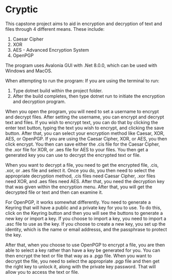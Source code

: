 # Cryptic

This capstone project aims to aid in encryption and decryption of text and files through 4 different means. 
These include:
1. Caesar Cipher
2. XOR
3. AES - Advanced Encryption System
4. OpenPGP

The program uses Avalonia GUI with .Net 8.0.0, which can be used with Windows and MacOS. 

When attempting to run the program:
If you are using the terminal to run:
1. Type dotnet build within the project folder.
2. After the build completes, then type dotnet run to initiate the encryption and decryption program.

When you open the program, you will need to set a username to encrypt and decrypt files. After setting the username, you can encrypt and decrypt text and files. If you wish to encrypt text, you can do that by clicking the enter text button, typing the text you wish to encrypt, and clicking the save button. After that, you can select your encryption method like Caesar, XOR, AES, or OpenPGP. If you are using the Caesar Cipher, XOR, or AES, you then click encrypt. You then can save either the .cis file for the Caesar Cipher, the .xor file for XOR, or .aes file for AES to your files. You then get a generated key you can use to decrypt the encrypted text or file.

When you want to decrypt a file, you need to get the encrypted file, .cis, .xor, or .aes file and select it. Once you do, you then need to select the appropriate decryption method, .cis files need Caesar Cipher, .xor files need XOR, and .aes files need AES. After that, you need the decryption key that was given within the encryption menu. After that, you will get the decrypted file or text and then can examine it.

For OpenPGP, it works somewhat differently. You need to generate a Keyring that will have a public and a private key for you to use. To do this, click on the Keyring button and then you will see the buttons to generate a new key or import a key. If you choose to import a key, you need to import a .asc file to use as the key. If you choose to create a new key, you set up the identity, which is the name or email addresss, and the passphrase to protect the key. 

After that, when you choose to use OpenPGP to encrypt a file, you are then able to select a key rather than have a key be generated for you. You can then encrypt the text or file that way as a .pgp file. When you want to decrypt the file, you need to select the appropriate .pgp file and then get the right key to unlock it, along with the private key password. That will allow you to access the text or file.
